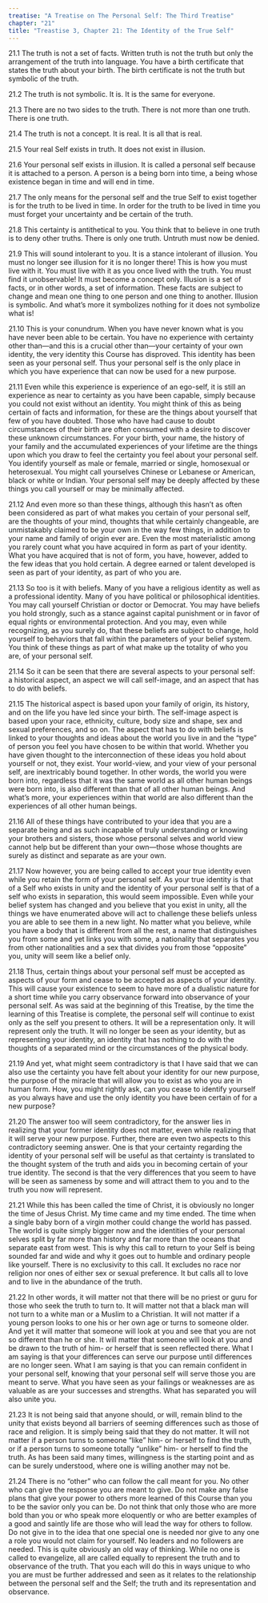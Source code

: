 ```yaml
---
treatise: "A Treatise on The Personal Self: The Third Treatise"
chapter: "21"
title: "Treastise 3, Chapter 21: The Identity of the True Self"
---
```


21.1 The truth is not a set of facts. Written truth is not the truth but
only the arrangement of the truth into language. You have a birth
certificate that states the truth about your birth. The birth
certificate is not the truth but symbolic of the truth.

21.2 The truth is not symbolic. It is. It is the same for everyone.

21.3 There are no two sides to the truth. There is not more than one
truth.  There is one truth.

21.4 The truth is not a concept. It is real. It is all that is real.

21.5 Your real Self exists in truth. It does not exist in illusion.

21.6 Your personal self exists in illusion. It is called a personal self
because it is attached to a person. A person is a being born into time,
a being whose existence began in time and will end in time.

21.7 The only means for the personal self and the true Self to exist
together is for the truth to be lived in time. In order for the truth to
be lived in time you must forget your uncertainty and be certain of the
truth.

21.8 This certainty is antithetical to you. You think that to believe in
one truth is to deny other truths. There is only one truth. Untruth must
now be denied.

21.9 This will sound intolerant to you. It is a stance intolerant of
illusion.  You must no longer see illusion for it is no longer there!
This is how you must live with it. You must live with it as you once
lived with the truth.  You must find it unobservable! It must become a
concept only. Illusion is a set of facts, or in other words, a set of
information. These facts are subject to change and mean one thing to one
person and one thing to another.  Illusion is symbolic. And what’s more
it symbolizes nothing for it does not symbolize what is!

21.10 This is your conundrum. When you have never known what is you have
never been able to be certain. You have no experience with certainty
other than—and this is a crucial other than—your certainty of your own
identity, the very identity this Course has disproved. This identity has
been seen as your personal self. Thus your personal self is the only
place in which you have experience that can now be used for a new
purpose.

21.11 Even while this experience is experience of an ego-self, it is
still an experience as near to certainty as you have been capable,
simply because you could not exist without an identity. You might think
of this as being certain of facts and information, for these are the
things about yourself that few of you have doubted. Those who have had
cause to doubt circumstances of their birth are often consumed with a
desire to discover these unknown circumstances. For your birth, your
name, the history of your family and the accumulated experiences of your
lifetime are the things upon which you draw to feel the certainty you
feel about your personal self. You identify yourself as male or female,
married or single, homosexual or heterosexual.  You might call
yourselves Chinese or Lebanese or American, black or white or Indian.
Your personal self may be deeply affected by these things you call
yourself or may be minimally affected.

21.12 And even more so than these things, although this hasn’t as often
been considered as part of what makes you certain of your personal self,
are the thoughts of your mind, thoughts that while certainly changeable,
are unmistakably claimed to be your own in the way few things, in
addition to your name and family of origin ever are. Even the most
materialistic among you rarely count what you have acquired in form as
part of your identity.  What you have acquired that is not of form, you
have, however, added to the few ideas that you hold certain. A degree
earned or talent developed is seen as part of your identity, as part of
who you are.

21.13 So too is it with beliefs. Many of you have a religious identity
as well as a professional identity. Many of you have political or
philosophical identities. You may call yourself Christian or doctor or
Democrat. You may have beliefs you hold strongly, such as a stance
against capital punishment or in favor of equal rights or environmental
protection. And you may, even while recognizing, as you surely do, that
these beliefs are subject to change, hold yourself to behaviors that
fall within the parameters of your belief system.  You think of these
things as part of what make up the totality of who you are, of your
personal self.

21.14 So it can be seen that there are several aspects to your personal
self: a historical aspect, an aspect we will call self-image, and an
aspect that has to do with beliefs.

21.15 The historical aspect is based upon your family of origin, its
history, and on the life you have led since your birth. The self-image
aspect is based upon your race, ethnicity, culture, body size and shape,
sex and sexual preferences, and so on. The aspect that has to do with
beliefs is linked to your thoughts and ideas about the world you live in
and the “type” of person you feel you have chosen to be within that
world. Whether you have given thought to the interconnection of these
ideas you hold about yourself or not, they exist. Your world-view, and
your view of your personal self, are inextricably bound together. In
other words, the world you were born into, regardless that it was the
same world as all other human beings were born into, is also different
than that of all other human beings. And what’s more, your experiences
within that world are also different than the experiences of all other
human beings.

21.16 All of these things have contributed to your idea that you are a
separate being and as such incapable of truly understanding or knowing
your brothers and sisters, those whose personal selves and world view
cannot help but be different than your own—those whose thoughts are
surely as distinct and separate as are your own.

21.17 Now however, you are being called to accept your true identity
even while you retain the form of your personal self. As your true
identity is that of a Self who exists in unity and the identity of your
personal self is that of a self who exists in separation, this would
seem impossible. Even while your belief system has changed and you
believe that you exist in unity, all the things we have enumerated above
will act to challenge these beliefs unless you are able to see them in a
new light. No matter what you believe, while you have a body that is
different from all the rest, a name that distinguishes you from some and
yet links you with some, a nationality that separates you from other
nationalities and a sex that divides you from those “opposite” you,
unity will seem like a belief only.

21.18 Thus, certain things about your personal self must be accepted as
aspects of your form and cease to be accepted as aspects of your
identity. This will cause your existence to seem to have more of a
dualistic nature for a short time while you carry observance forward
into observance of your personal self. As was said at the beginning of
this Treatise, by the time the learning of this Treatise is complete,
the personal self will continue to exist only as the self you present to
others. It will be a representation only. It will represent only the
truth. It will no longer be seen as your identity, but as representing
your identity, an identity that has nothing to do with the thoughts of a
separated mind or the circumstances of the physical body.

21.19 And yet, what might seem contradictory is that I have said that we
can also use the certainty you have felt about your identity for our new
purpose, the purpose of the miracle that will allow you to exist as who
you are in human form. How, you might rightly ask, can you cease to
identify yourself as you always have and use the only identity you have
been certain of for a new purpose?

21.20 The answer too will seem contradictory, for the answer lies in
realizing that your former identity does not matter, even while
realizing that it will serve your new purpose. Further, there are even
two aspects to this contradictory seeming answer. One is that your
certainty regarding the identity of your personal self will be useful as
that certainty is translated to the thought system of the truth and aids
you in becoming certain of your true identity.  The second is that the
very differences that you seem to have will be seen as sameness by some
and will attract them to you and to the truth you now will represent.

21.21 While this has been called the time of Christ, it is obviously no
longer the time of Jesus Christ. My time came and my time ended. The
time when a single baby born of a virgin mother could change the world
has passed. The world is quite simply bigger now and the identities of
your personal selves split by far more than history and far more than
the oceans that separate east from west. This is why this call to return
to your Self is being sounded far and wide and why it goes out to humble
and ordinary people like yourself. There is no exclusivity to this call.
It excludes no race nor religion nor ones of either sex or sexual
preference. It but calls all to love and to live in the abundance of the
truth.

21.22 In other words, it will matter not that there will be no priest or
guru for those who seek the truth to turn to. It will matter not that a
black man will not turn to a white man or a Muslim to a Christian. It
will not matter if a young person looks to one his or her own age or
turns to someone older.  And yet it will matter that someone will look
at you and see that you are not so different than he or she. It will
matter that someone will look at you and be drawn to the truth of him-
or herself that is seen reflected there. What I am saying is that your
differences can serve our purpose until differences are no longer seen.
What I am saying is that you can remain confident in your personal self,
knowing that your personal self will serve those you are meant to serve.
What you have seen as your failings or weaknesses are as valuable as are
your successes and strengths. What has separated you will also unite
you.

21.23 It is not being said that anyone should, or will, remain blind to
the unity that exists beyond all barriers of seeming differences such as
those of race and religion. It is simply being said that they do not
matter. It will not matter if a person turns to someone “like” him- or
herself to find the truth, or if a person turns to someone totally
“unlike” him- or herself to find the truth.  As has been said many
times, willingness is the starting point and as can be surely
understood, where one is willing another may not be.

21.24 There is no “other” who can follow the call meant for you. No
other who can give the response you are meant to give. Do not make any
false plans that give your power to others more learned of this Course
than you to be the savior only you can be. Do not think that only those
who are more bold than you or who speak more eloquently or who are
better examples of a good and saintly life are those who will lead the
way for others to follow. Do not give in to the idea that one special
one is needed nor give to any one a role you would not claim for
yourself. No leaders and no followers are needed. This is quite
obviously an old way of thinking. While no one is called to evangelize,
all are called equally to represent the truth and to observance of the
truth.  That you each will do this in ways unique to who you are must be
further addressed and seen as it relates to the relationship between the
personal self and the Self; the truth and its representation and
observance.

